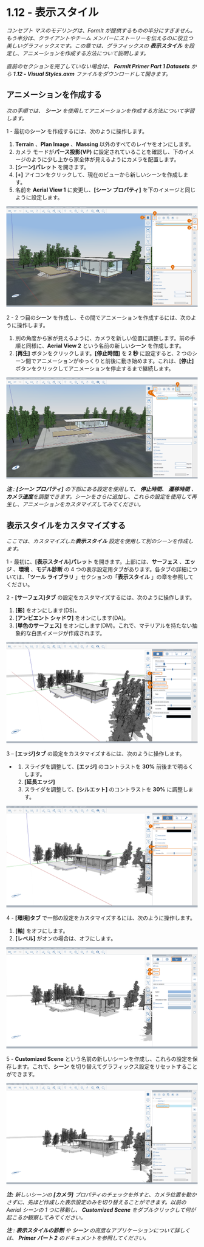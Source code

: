 # 1.12 - 表示スタイル

_コンセプト マスのモデリングは、FormIt が提供するものの半分にすぎません。もう半分は、クライアントやチーム メンバーにストーリーを伝えるのに役立つ美しいグラフィックスです。この章では、グラフィックスの_ _**表示スタイル**_ _を設定し、アニメーションを作成する方法について説明します。_

_直前のセクションを完了していない場合は、_ _**FormIt Primer Part 1 Datasets**_ _から_ _**1.12 - Visual Styles.axm** ファイルをダウンロードして開きます。_

## **アニメーションを作成する**

_次の手順では、_ _**シーン**_ _を使用してアニメーションを作成する方法について学習します。_

1 - 最初の**シーン** を作成するには、次のように操作します。

1. **Terrain** 、**Plan Image** 、**Massing** 以外のすべてのレイヤをオンにします。
2. カメラ モードが**パース投影(VP)** に設定されていることを確認し、下のイメージのように少し上から家全体が見えるようにカメラを配置します。
3. **[シーン]パレット** を開きます。
4. **[+]** アイコンをクリックして、現在のビューから新しいシーンを作成します。
5. 名前を **Aerial View 1** に変更し、**[シーン プロパティ]** を下のイメージと同じように設定します。

![](<../../.gitbook/assets/0 (17) (1).png>)

2 - 2 つ目の**シーン** を作成し、その間でアニメーションを作成するには、次のように操作します。

1. 別の角度から家が見えるように、カメラを新しい位置に調整します。前の手順と同様に、**Aerial View 2** という名前の新しい**シーン** を作成します。
2. **[再生]** ボタンをクリックします。**[停止時間]** を **2 秒** に設定すると、2 つのシーン間でアニメーションがゆっくりと前後に動き始めます。これは、**[停止]** ボタンをクリックしてアニメーションを停止するまで継続します。

![](<../../.gitbook/assets/1 (12) (1).png>)

_**注**_ _:_ _**[シーン プロパティ]** の下部にある設定を使用して、_ _**停止時間**、_ _**遷移時間**_ _、_ _**カメラ速度**を調整できます。シーンをさらに追加し、これらの設定を使用して再生し、アニメーションをカスタマイズしてみてください。_

## **表示スタイルをカスタマイズする**

_ここでは、カスタマイズした**表示スタイル** 設定を使用して別のシーンを作成します。_

1 - 最初に、**[表示スタイル]パレット** を開きます。上部には、**サーフェス** 、**エッジ** 、**環境** 、**モデル診断** の 4 つの表示設定用タブがあります。各タブの詳細については、「**ツール ライブラリ** 」セクションの「**表示スタイル** 」の章を参照してください。

2 - **[サーフェス]タブ** の設定をカスタマイズするには、次のように操作します。

1. **[影]** をオンにします(DS)。
2. **[アンビエント シャドウ]** をオンにします(DA)。
3. **[単色のサーフェス]** をオンにします(DM)。これで、マテリアルを持たない抽象的な白黒イメージが作成されます。

![](<../../.gitbook/assets/2 (20) (1).png>)

3 – **[エッジ]タブ** の設定をカスタマイズするには、次のように操作します。

*
   1. スライダを調整して、**[エッジ]** のコントラストを **30%** 前後まで明るくします。
   2. **[延長エッジ]**
   3. スライダを調整して、**[シルエット]** のコントラストを **30%** に調整します。

![](<../../.gitbook/assets/3 (11) (1).png>)

4 - **[環境]タブ** で一部の設定をカスタマイズするには、次のように操作します。

1. **[軸]** をオフにします。
2. **[レベル]** がオンの場合は、オフにします。

![](<../../.gitbook/assets/4 (8) (2).png>)

5 - **Customized Scene** という名前の新しいシーンを作成し、これらの設定を保存します。これで、**シーン** を切り替えてグラフィックス設定をリセットすることができます。

![](<../../.gitbook/assets/5 (6) (1).png>)

_**注:** 新しいシーンの_ _**[カメラ]**_ _プロパティのチェックを外すと、カメラ位置を動かさずに、先ほど作成した表示設定のみを切り替えることができます。以前の Aerial シーンの 1 つに移動し、_ _**Customized Scene**_ _をダブルクリックして何が起こるか観察してみてください。_

_**注**_ _:_ _**表示スタイルの診断**_ _や_ _**シーン** の高度なアプリケーションについて詳しくは、_ _**Primer パート 2** のドキュメントを参照してください。_
